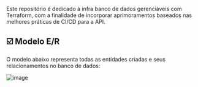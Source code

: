 Este repositório é dedicado à infra banco de dados gerenciáveis com Terraform, com a finalidade de incorporar aprimoramentos baseados nas melhores práticas de CI/CD para a API.

## ☑️ Modelo E/R
O modelo abaixo representa todas as entidades criadas e seus relacionamentos no banco de dados:

![image](https://github.com/eraldoads/TechChallenge-Grupo13-BDTerraform/assets/47857203/ea3ab9e3-e5da-4275-b973-2561b4078352)
